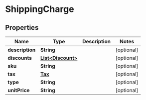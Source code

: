 
# ShippingCharge

## Properties
Name | Type | Description | Notes
------------ | ------------- | ------------- | -------------
**description** | **String** |  |  [optional]
**discounts** | [**List&lt;Discount&gt;**](Discount.md) |  |  [optional]
**sku** | **String** |  |  [optional]
**tax** | [**Tax**](Tax.md) |  |  [optional]
**type** | **String** |  |  [optional]
**unitPrice** | **String** |  |  [optional]




